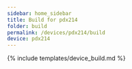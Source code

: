 ```yaml
---
sidebar: home_sidebar
title: Build for pdx214
folder: build
permalink: /devices/pdx214/build
device: pdx214
---
```

{% include templates/device_build.md %}
